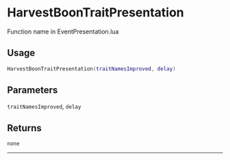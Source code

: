 # HarvestBoonTraitPresentation
Function name in EventPresentation.lua
## Usage
```lua
HarvestBoonTraitPresentation(traitNamesImproved, delay)
```
## Parameters
`traitNamesImproved`, `delay`
## Returns
`none`

---